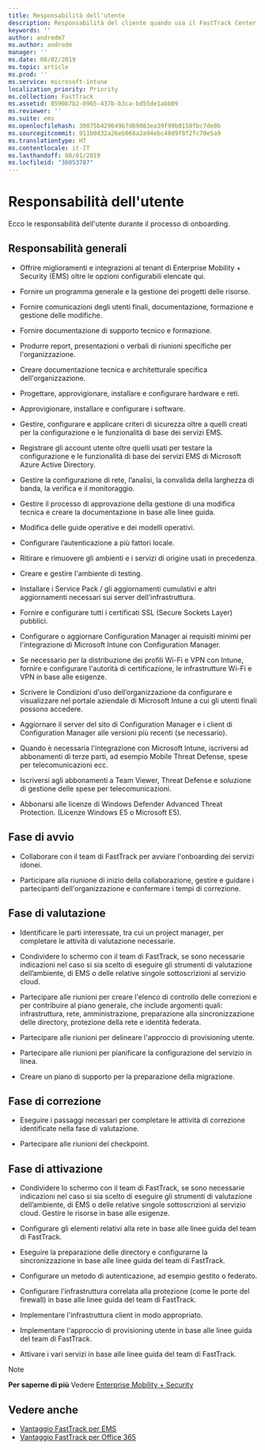 ```yaml
---
title: Responsabilità dell'utente
description: Responsabilità del cliente quando usa il FastTrack Center Benefit
keywords: ''
author: andredm7
ms.author: andredm
manager: ''
ms.date: 08/02/2019
ms.topic: article
ms.prod: ''
ms.service: microsoft-intune
localization_priority: Priority
ms.collection: FastTrack
ms.assetid: 0590b7b2-0965-437b-b3ca-bd55de1abb09
ms.reviewer: ''
ms.suite: ems
ms.openlocfilehash: 30875b429649b7d69083ea39f99b0158fbc7de0b
ms.sourcegitcommit: 911b0d32a26eb068a2a94ebc48d9f8f2fc70e5a9
ms.translationtype: HT
ms.contentlocale: it-IT
ms.lasthandoff: 08/01/2019
ms.locfileid: "36053787"
---
```

# <a name="your-responsibilities"></a>Responsabilità dell'utente

Ecco le responsabilità dell'utente durante il processo di onboarding.

## <a name="general-responsibilities"></a>Responsabilità generali

-   Offrire miglioramenti e integrazioni al tenant di Enterprise Mobility + Security (EMS) oltre le opzioni configurabili elencate qui. 

-   Fornire un programma generale e la gestione dei progetti delle risorse.

-   Fornire comunicazioni degli utenti finali, documentazione, formazione e gestione delle modifiche.

-   Fornire documentazione di supporto tecnico e formazione.

-   Produrre report, presentazioni o verbali di riunioni specifiche per l'organizzazione.

-   Creare documentazione tecnica e architetturale specifica dell'organizzazione.

-   Progettare, approvigionare, installare e configurare hardware e reti.

-   Approvigionare, installare e configurare i software.

-   Gestire, configurare e applicare criteri di sicurezza oltre a quelli creati per la configurazione e le funzionalità di base dei servizi EMS.

-   Registrare gli account utente oltre quelli usati per testare la configurazione e le funzionalità di base dei servizi EMS di Microsoft Azure Active Directory.

-   Gestire la configurazione di rete, l’analisi, la convalida della larghezza di banda, la verifica e il monitoraggio. 

-   Gestire il processo di approvazione della gestione di una modifica tecnica e creare la documentazione in base alle linee guida.

-   Modifica delle guide operative e dei modelli operativi.

-   Configurare l’autenticazione a più fattori locale.

-   Ritirare e rimuovere gli ambienti e i servizi di origine usati in precedenza.

-   Creare e gestire l'ambiente di testing.

-   Installare i Service Pack / gli aggiornamenti cumulativi e altri aggiornamenti necessari sui server dell'infrastruttura.

-   Fornire e configurare tutti i certificati SSL (Secure Sockets Layer) pubblici.

-   Configurare o aggiornare Configuration Manager ai requisiti minimi per l'integrazione di Microsoft Intune con Configuration Manager.

-   Se necessario per la distribuzione dei profili Wi-Fi e VPN con Intune, fornire e configurare l'autorità di certificazione, le infrastrutture Wi-Fi e VPN in base alle esigenze.

-   Scrivere le Condizioni d'uso dell’organizzazione da configurare e visualizzare nel portale aziendale di Microsoft Intune a cui gli utenti finali possono accedere.

-   Aggiornare il server del sito di Configuration Manager e i client di Configuration Manager alle versioni più recenti (se necessario).

-   Quando è necessaria l'integrazione con Microsoft Intune, iscriversi ad abbonamenti di terze parti, ad esempio Mobile Threat Defense, spese per telecomunicazioni ecc.

-   Iscriversi agli abbonamenti a Team Viewer, Threat Defense e soluzione di gestione delle spese per telecomunicazioni.

-   Abbonarsi alle licenze di Windows Defender Advanced Threat Protection. (Licenze Windows E5 o Microsoft E5).

## <a name="initiate-phase"></a>Fase di avvio

-   Collaborare con il team di FastTrack per avviare l'onboarding dei servizi idonei.

-   Participare alla riunione di inizio della collaborazione, gestire e guidare i partecipanti dell'organizzazione e confermare i tempi di correzione.

## <a name="assess-phase"></a>Fase di valutazione

-   Identificare le parti interessate, tra cui un project manager, per completare le attività di valutazione necessarie.

-   Condividere lo schermo con il team di FastTrack, se sono necessarie indicazioni nel caso si sia scelto di eseguire gli strumenti di valutazione dell’ambiente, di EMS o delle relative singole sottoscrizioni al servizio cloud.

-   Partecipare alle riunioni per creare l'elenco di controllo delle correzioni e per contribuire al piano generale, che include argomenti quali: infrastruttura, rete, amministrazione, preparazione alla sincronizzazione delle directory, protezione della rete e identità federata.

-   Partecipare alle riunioni per delineare l'approccio di provisioning utente.

-   Partecipare alle riunioni per pianificare la configurazione del servizio in linea.

-   Creare un piano di supporto per la preparazione della migrazione.

## <a name="remediate-phase"></a>Fase di correzione

-   Eseguire i passaggi necessari per completare le attività di correzione identificate nella fase di valutazione.

-   Partecipare alle riunioni del checkpoint.

## <a name="enable-phase"></a>Fase di attivazione

-   Condividere lo schermo con il team di FastTrack, se sono necessarie indicazioni nel caso si sia scelto di eseguire gli strumenti di valutazione dell’ambiente, di EMS o delle relative singole sottoscrizioni al servizio cloud. Gestire le risorse in base alle esigenze.

-   Configurare gli elementi relativi alla rete in base alle linee guida del team di FastTrack.

-   Eseguire la preparazione delle directory e configurarne la sincronizzazione in base alle linee guida del team di FastTrack.

-   Configurare un metodo di autenticazione, ad esempio gestito o federato. 

-   Configurare l'infrastruttura correlata alla protezione (come le porte del firewall) in base alle linee guida del team di FastTrack.

-   Implementare l'infrastruttura client in modo appropriato.

-   Implementare l'approccio di provisioning utente in base alle linee guida del team di FastTrack.

-   Attivare i vari servizi in base alle linee guida del team di FastTrack.

> [!NOTE]
> **Per saperne di più** Vedere [Enterprise Mobility + Security](https://www.microsoft.com/en-us/cloud-platform/enterprise-mobility)

## <a name="see-also"></a>Vedere anche

- [Vantaggio FastTrack per EMS](EMS-fasttrack-benefit-for-EMS.md)
- [Vantaggio FastTrack per Office 365](O365-fasttrack-benefit-for-office-365.md)

